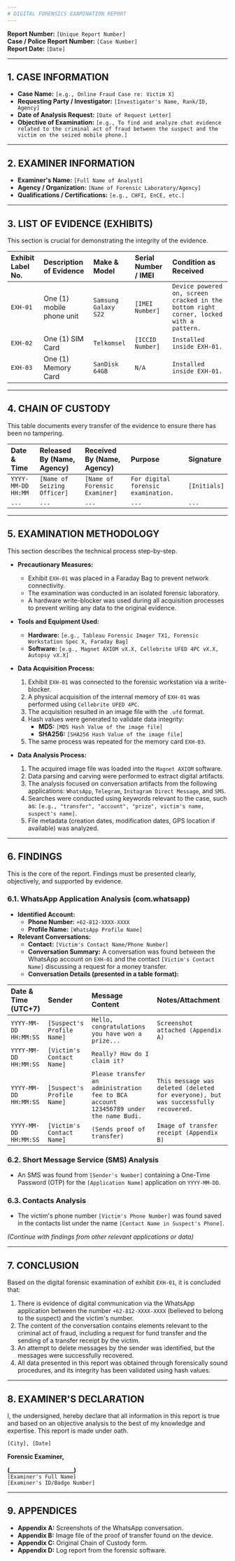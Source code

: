 ```yaml
---
# DIGITAL FORENSICS EXAMINATION REPORT
---
```


**Report Number:** `[Unique Report Number]`  
**Case / Police Report Number:** `[Case Number]`  
**Report Date:** `[Date]`

---

## 1. CASE INFORMATION

*   **Case Name:** `[e.g., Online Fraud Case re: Victim X]`
*   **Requesting Party / Investigator:** `[Investigator's Name, Rank/ID, Agency]`
*   **Date of Analysis Request:** `[Date of Request Letter]`
*   **Objective of Examination:** `[e.g., To find and analyze chat evidence related to the criminal act of fraud between the suspect and the victim on the seized mobile phone.]`

---

## 2. EXAMINER INFORMATION

*   **Examiner's Name:** `[Full Name of Analyst]`
*   **Agency / Organization:** `[Name of Forensic Laboratory/Agency]`
*   **Qualifications / Certifications:** `[e.g., CHFI, EnCE, etc.]`

---

## 3. LIST OF EVIDENCE (EXHIBITS)

This section is crucial for demonstrating the integrity of the evidence.

| Exhibit Label No. | Description of Evidence | Make & Model | Serial Number / IMEI | Condition as Received |
| :--- | :--- | :--- | :--- | :--- |
| `EXH-01` | One (1) mobile phone unit | `Samsung Galaxy S22` | `[IMEI Number]` | `Device powered on, screen cracked in the bottom right corner, locked with a pattern.` |
| `EXH-02` | One (1) SIM Card | `Telkomsel` | `[ICCID Number]` | `Installed inside EXH-01.` |
| `EXH-03` | One (1) Memory Card | `SanDisk 64GB` | `N/A` | `Installed inside EXH-01.` |

---

## 4. CHAIN OF CUSTODY

This table documents every transfer of the evidence to ensure there has been no tampering.

| Date & Time | Released By (Name, Agency) | Received By (Name, Agency) | Purpose | Signature |
| :--- | :--- | :--- | :--- | :--- |
| `YYYY-MM-DD HH:MM` | `[Name of Seizing Officer]` | `[Name of Forensic Examiner]` | `For digital forensic examination.` | `[Initials]` |
| `...` | `...` | `...` | `...` | `...` |

---

## 5. EXAMINATION METHODOLOGY

This section describes the technical process step-by-step.

*   **Precautionary Measures:**
    *   Exhibit `EXH-01` was placed in a Faraday Bag to prevent network connectivity.
    *   The examination was conducted in an isolated forensic laboratory.
    *   A hardware write-blocker was used during all acquisition processes to prevent writing any data to the original evidence.

*   **Tools and Equipment Used:**
    *   **Hardware:** `[e.g., Tableau Forensic Imager TX1, Forensic Workstation Spec X, Faraday Bag]`
    *   **Software:** `[e.g., Magnet AXIOM vX.X, Cellebrite UFED 4PC vX.X, Autopsy vX.X]`

*   **Data Acquisition Process:**
    1.  Exhibit `EXH-01` was connected to the forensic workstation via a write-blocker.
    2.  A physical acquisition of the internal memory of `EXH-01` was performed using `Cellebrite UFED 4PC`.
    3.  The acquisition resulted in an image file with the `.ufd` format.
    4.  Hash values were generated to validate data integrity:
        *   **MD5:** `[MD5 Hash Value of the image file]`
        *   **SHA256:** `[SHA256 Hash Value of the image file]`
    5.  The same process was repeated for the memory card `EXH-03`.

*   **Data Analysis Process:**
    1.  The acquired image file was loaded into the `Magnet AXIOM` software.
    2.  Data parsing and carving were performed to extract digital artifacts.
    3.  The analysis focused on conversation artifacts from the following applications: `WhatsApp`, `Telegram`, `Instagram Direct Message`, and `SMS`.
    4.  Searches were conducted using keywords relevant to the case, such as: `[e.g., "transfer", "account", "prize", victim's name, suspect's name]`.
    5.  File metadata (creation dates, modification dates, GPS location if available) was analyzed.

---

## 6. FINDINGS

This is the core of the report. Findings must be presented clearly, objectively, and supported by evidence.

### 6.1. WhatsApp Application Analysis (com.whatsapp)

*   **Identified Account:**
    *   **Phone Number:** `+62-812-XXXX-XXXX`
    *   **Profile Name:** `[WhatsApp Profile Name]`
*   **Relevant Conversations:**
    *   **Contact:** `[Victim's Contact Name/Phone Number]`
    *   **Conversation Summary:** A conversation was found between the WhatsApp account on `EXH-01` and the contact `[Victim's Contact Name]` discussing a request for a money transfer.
    *   **Conversation Details (presented in a table format):**

| Date & Time (UTC+7) | Sender | Message Content | Notes/Attachment |
| :--- | :--- | :--- | :--- |
| `YYYY-MM-DD HH:MM:SS` | `[Suspect's Profile Name]` | `Hello, congratulations you have won a prize...` | `Screenshot attached (Appendix A)` |
| `YYYY-MM-DD HH:MM:SS` | `[Victim's Contact Name]` | `Really? How do I claim it?` | |
| `YYYY-MM-DD HH:MM:SS` | `[Suspect's Profile Name]` | `Please transfer an administration fee to BCA account 123456789 under the name Budi.` | `This message was deleted (deleted for everyone), but was successfully recovered.` |
| `YYYY-MM-DD HH:MM:SS` | `[Victim's Contact Name]` | `(Sends proof of transfer)` | `Image of transfer receipt (Appendix B)` |

### 6.2. Short Message Service (SMS) Analysis

*   An SMS was found from `[Sender's Number]` containing a One-Time Password (OTP) for the `[Application Name]` application on `YYYY-MM-DD`.

### 6.3. Contacts Analysis

*   The victim's phone number `[Victim's Phone Number]` was found saved in the contacts list under the name `[Contact Name in Suspect's Phone]`.

*(Continue with findings from other relevant applications or data)*

---

## 7. CONCLUSION

Based on the digital forensic examination of exhibit `EXH-01`, it is concluded that:

1.  There is evidence of digital communication via the WhatsApp application between the number `+62-812-XXXX-XXXX` (believed to belong to the suspect) and the victim's number.
2.  The content of the conversation contains elements relevant to the criminal act of fraud, including a request for fund transfer and the sending of a transfer receipt by the victim.
3.  An attempt to delete messages by the sender was identified, but the messages were successfully recovered.
4.  All data presented in this report was obtained through forensically sound procedures, and its integrity has been validated using hash values.

---

## 8. EXAMINER'S DECLARATION

I, the undersigned, hereby declare that all information in this report is true and based on an objective analysis to the best of my knowledge and expertise. This report is made under oath.

`[City], [Date]`

**Forensic Examiner,**

**(______________________)**  
`[Examiner's Full Name]`  
`[Examiner's ID/Badge Number]`

---

## 9. APPENDICES

*   **Appendix A:** Screenshots of the WhatsApp conversation.
*   **Appendix B:** Image file of the proof of transfer found on the device.
*   **Appendix C:** Original Chain of Custody form.
*   **Appendix D:** Log report from the forensic software.
